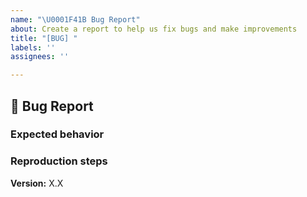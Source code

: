 ```yaml
---
name: "\U0001F41B Bug Report"
about: Create a report to help us fix bugs and make improvements
title: "[BUG] "
labels: ''
assignees: ''

---
```


## 🐛 Bug Report

<!--- Summary description of the bug --->

### Expected behavior

### Reproduction steps

**Version:** X.X